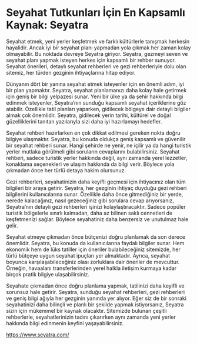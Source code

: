 # Seyahat Tutkunları İçin En Kapsamlı Kaynak: Seyatra
Seyahat etmek, yeni yerler keşfetmek ve farklı kültürlerle tanışmak herkesin hayalidir. Ancak iyi bir seyahat planı yapmadan yola çıkmak her zaman kolay olmayabilir. Bu noktada devreye Seyatra giriyor. Seyatra, gezmeyi seven ve seyahat planı yapmak isteyen herkes için kapsamlı bir rehber sunuyor. Seyahat önerileri, detaylı seyahat rehberleri ve gezi rehberleriyle dolu olan sitemiz, her türden gezginin ihtiyaçlarına hitap ediyor.

Dünyanın dört bir yanına seyahat etmek isteyenler için en önemli adım, iyi bir plan yapmaktır. Seyatra, seyahat planlamanızı daha kolay hale getirmek için geniş bir bilgi yelpazesi sunar. Yeni bir ülke ya da şehir hakkında bilgi edinmek isteyenler, Seyatra’nın sunduğu kapsamlı seyahat içeriklerine göz atabilir. Özellikle tatil planları yaparken, gidilecek bölgeye dair detaylı bilgiler almak çok önemlidir. Seyatra, gidilecek yerin tarihi, kültürel ve doğal güzelliklerini tanıtan yazılarıyla sizi daha iyi hazırlamayı hedefler.

Seyahat rehberi hazırlarken en çok dikkat edilmesi gereken nokta doğru bilgiye ulaşmaktır. Seyatra, bu konuda oldukça geniş kapsamlı ve güvenilir bir seyahat rehberi sunar. Hangi şehirde ne yenir, ne içilir ya da hangi turistik yerler mutlaka görülmeli gibi soruların cevaplarını bulabilirsiniz. Seyahat rehberi, sadece turistik yerler hakkında değil, aynı zamanda yerel lezzetler, konaklama seçenekleri ve ulaşım hakkında da bilgi verir. Böylece yola çıkmadan önce her türlü detaya hakim olursunuz.

Gezi rehberleri, seyahatinizin daha keyifli geçmesi için ihtiyacınız olan tüm bilgileri bir araya getirir. Seyatra, her gezginin ihtiyaç duyduğu gezi rehberi bilgilerini kullanıcılarına sunar. Özellikle daha önce gitmediğiniz bir yerde, nerede kalacağınız, nasıl gezeceğiniz gibi sorulara cevap arıyorsanız, Seyatra’nın detaylı gezi rehberleri işinizi kolaylaştıracaktır. Sadece popüler turistik bölgelerle sınırlı kalmadan, daha az bilinen saklı cennetleri de keşfetmenizi sağlar. Böylece seyahatiniz daha benzersiz ve unutulmaz hale gelir.

Seyahat etmeye çıkmadan önce bütçenizi doğru planlamak da son derece önemlidir. Seyatra, bu konuda da kullanıcılarına faydalı bilgiler sunar. Hem ekonomik hem de lüks tatiller için öneriler bulabileceğiniz sitemizde, her türlü bütçeye uygun seyahat ipuçları yer almaktadır. Ayrıca, seyahat boyunca karşılaşabileceğiniz olası zorluklara dair öneriler de mevcuttur. Örneğin, havaalanı transferlerinden yerel halkla iletişim kurmaya kadar birçok pratik bilgiye ulaşabilirsiniz.

Seyahate çıkmadan önce doğru planlama yapmak, tatilinizi daha keyifli ve sorunsuz hale getirir. Seyatra, sunduğu seyahat rehberleri, gezi rehberleri ve geniş bilgi ağıyla her gezginin yanında yer alıyor. Eğer siz de bir sonraki seyahatinizi daha bilinçli ve planlı bir şekilde yapmak istiyorsanız, Seyatra sizin için mükemmel bir kaynak olacaktır. Sitemizde bulunan çeşitli rehberlerle, seyahatlerinizin tadını çıkarırken aynı zamanda yeni yerler hakkında bilgi edinmenin keyfini yaşayabilirsiniz.

https://www.seyatra.com/
